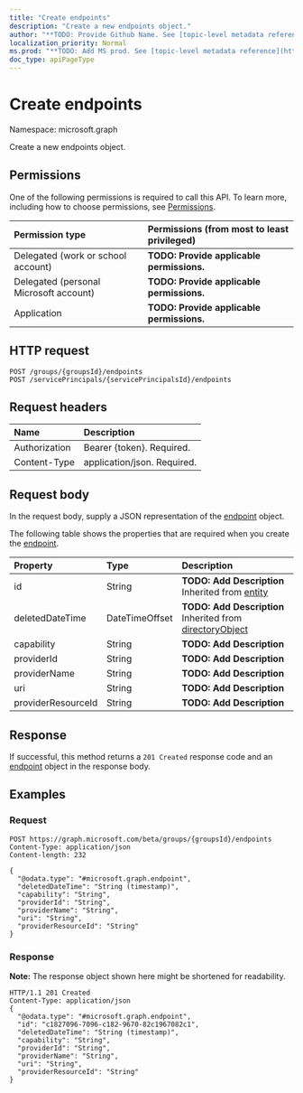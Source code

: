 ```yaml
---
title: "Create endpoints"
description: "Create a new endpoints object."
author: "**TODO: Provide Github Name. See [topic-level metadata reference](https://msgo.azurewebsites.net/add/document/guidelines/metadata.html#topic-level-metadata)**"
localization_priority: Normal
ms.prod: "**TODO: Add MS prod. See [topic-level metadata reference](https://msgo.azurewebsites.net/add/document/guidelines/metadata.html#topic-level-metadata)**"
doc_type: apiPageType
---
```


# Create endpoints
Namespace: microsoft.graph

Create a new endpoints object.

## Permissions
One of the following permissions is required to call this API. To learn more, including how to choose permissions, see [Permissions](/concepts/permissions-reference.md).

|Permission type|Permissions (from most to least privileged)|
|:---|:---|
|Delegated (work or school account)|**TODO: Provide applicable permissions.**|
|Delegated (personal Microsoft account)|**TODO: Provide applicable permissions.**|
|Application|**TODO: Provide applicable permissions.**|

## HTTP request

<!-- {
  "blockType": "ignored"
}
-->
``` http
POST /groups/{groupsId}/endpoints
POST /servicePrincipals/{servicePrincipalsId}/endpoints
```

## Request headers
|Name|Description|
|:---|:---|
|Authorization|Bearer {token}. Required.|
|Content-Type|application/json. Required.|

## Request body
In the request body, supply a JSON representation of the [endpoint](../resources/endpoint.md) object.

The following table shows the properties that are required when you create the [endpoint](../resources/endpoint.md).

|Property|Type|Description|
|:---|:---|:---|
|id|String|**TODO: Add Description** Inherited from [entity](../resources/entity.md)|
|deletedDateTime|DateTimeOffset|**TODO: Add Description** Inherited from [directoryObject](../resources/directoryobject.md)|
|capability|String|**TODO: Add Description**|
|providerId|String|**TODO: Add Description**|
|providerName|String|**TODO: Add Description**|
|uri|String|**TODO: Add Description**|
|providerResourceId|String|**TODO: Add Description**|



## Response

If successful, this method returns a `201 Created` response code and an [endpoint](../resources/endpoint.md) object in the response body.

## Examples

### Request
<!-- {
  "blockType": "request",
  "name": "create_endpoint_from_"
}
-->
``` http
POST https://graph.microsoft.com/beta/groups/{groupsId}/endpoints
Content-Type: application/json
Content-length: 232

{
  "@odata.type": "#microsoft.graph.endpoint",
  "deletedDateTime": "String (timestamp)",
  "capability": "String",
  "providerId": "String",
  "providerName": "String",
  "uri": "String",
  "providerResourceId": "String"
}
```


### Response
**Note:** The response object shown here might be shortened for readability.
<!-- {
  "blockType": "response",
  "truncated": true,
  "@odata.type": "microsoft.graph.endpoint"
}
-->
``` http
HTTP/1.1 201 Created
Content-Type: application/json
{
  "@odata.type": "#microsoft.graph.endpoint",
  "id": "c1827096-7096-c182-9670-82c1967082c1",
  "deletedDateTime": "String (timestamp)",
  "capability": "String",
  "providerId": "String",
  "providerName": "String",
  "uri": "String",
  "providerResourceId": "String"
}
```

